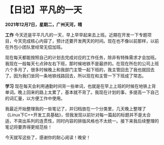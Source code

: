 # 【日记】平凡的一天

**2021年12月7日，星期二，广州天河，晴**


**工作**
今天还是平平凡凡的一天，早上早早起来去上班。近期在开发一下专题项目，今天完成核心内容了，预计还要开发两天的时间。现在也不像以前那样，以前在外包小团队里经常无偿加班。

现在每天都能按照自己的计划去完成对应的工作任务，除非有特殊需求才会加班。我现在一般每天七点钟左右下班，那时候地铁不是最挤的。在现在所在的公司上班六个多月了，很多时候晚上和我部门主管一起下班的，我主管回去了我也就回去了。因为我们坐同一条地铁线路回去，所以现在和主管一下下班成了常态。


**学习**
现在每天会利用通勤时间背一些单词，也就是在早上上班的时候在地铁上背单词。晚上回来的路上太累了，基本就不背了。我现在计划的事，多提高一下自己的词汇量，以方便工作中使用。


我最近开始整理我的一些笔记了，并归档放在一个分类里，几天晚上整理了《Linux下C++开发工具基础》，但我发现以前针对每一篇起的标题并不是太合适，不突出系列的连贯性，同时内容的排版风格也不太统一。接下来我后续整理的笔记将要弄得更规范些！


今天就写这些了，感谢你的耐心阅读！晚安！